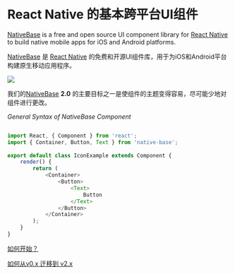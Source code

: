 # React Native 的基本跨平台UI组件

[NativeBase](http://nativebase.io/) is a free and open source UI component library for [React Native](https://facebook.github.io/react-native/) to build native mobile apps for iOS and Android platforms.

[NativeBase](http://nativebase.io/) 是 [React Native](https://facebook.github.io/react-native/) 的免费和开源UI组件库，用于为iOS和Android平台构建原生移动应用程序。

![](http://nativebase.io/docs/v2.0.0/assets/img/web-cover1.jpg)

我们的[NativeBase](http://nativebase.io/) **2.0** 的主要目标之一是使组件的主题变得容易，尽可能少地对组件进行更改。

*General Syntax of NativeBase Component*

```js

import React, { Component } from 'react';
import { Container, Button, Text } from 'native-base';
​
export default class IconExample extends Component {
    render() {
        return (
            <Container>
                <Button>
                    <Text>
                        Button
                    </Text>
                </Button>
            </Container>
        );
    }
}

```

[如何开始？]()

[如何从v0.x 迁移到 v2.x]()
